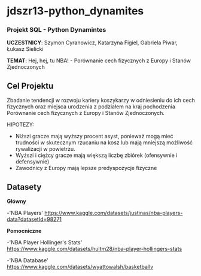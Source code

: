 # jdszr13-python_dynamites
### Projekt SQL - Python Dynamintes
**UCZESTNICY**: Szymon Cyranowicz, Katarzyna Figiel, Gabriela Piwar, Łukasz Sielicki

**TEMAT**: Hej, hej, tu NBA! - Porównanie cech fizycznych z Europy i Stanów Zjednoczonych

## Cel Projektu
Zbadanie tendencji w rozwoju kariery koszykarzy w odniesieniu do ich cech fizycznych oraz miejsca urodzenia z podziałem na kraj pochodzenia
Porównanie cech fizycznych z Europy i Stanów Zjednoczonych.

HIPOTEZY: 
  - Niższi gracze mają wyższy procent asyst, ponieważ mogą mieć trudności w skutecznym rzucaniu na kosz lub mają mniejszą możliwość rywalizacji w powietrzu.
  - Wyższi i ciężcy gracze mają większą liczbę zbiórek (ofensywnie i defensywnie)
  - Zawodnicy z Europy mają lepsze predyspozycje fizyczne 

## Datasety
**Główny**

  -'NBA Players' https://www.kaggle.com/datasets/justinas/nba-players-data?datasetId=98271

**Pomocniczne**

  -'NBA Player Hollinger's Stats' https://www.kaggle.com/datasets/hultm28/nba-player-hollingers-stats

  -'NBA Database' https://www.kaggle.com/datasets/wyattowalsh/basketballv

